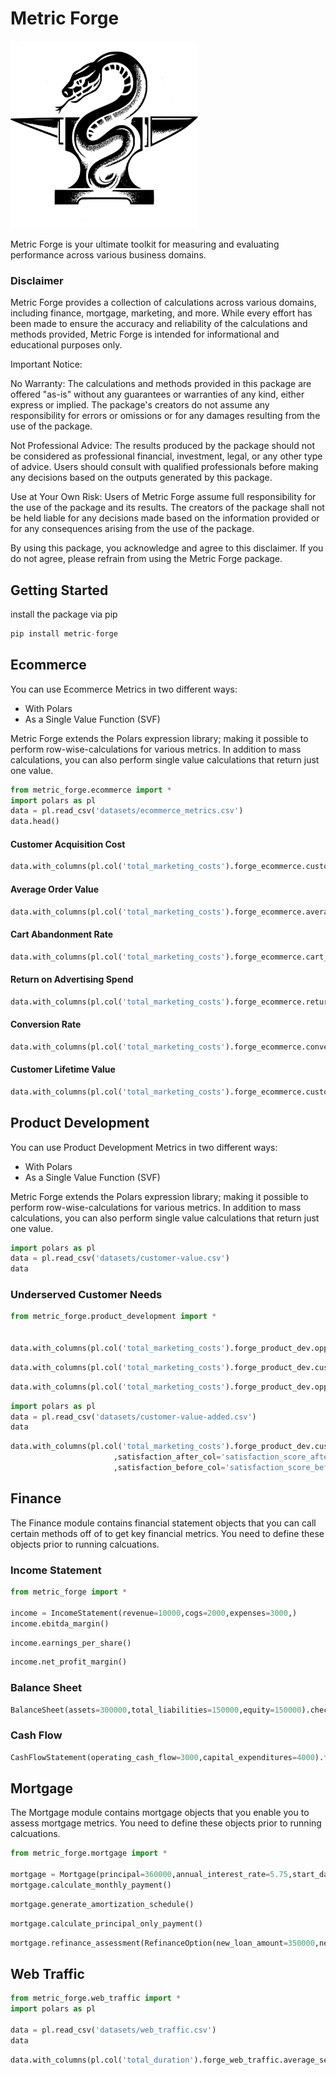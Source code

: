# Metric Forge

<img src="static/metric-forge2.svg" alt="Description of the image" width="300" height="300">

Metric Forge is your ultimate toolkit for measuring and evaluating performance across various business domains.

### Disclaimer

Metric Forge provides a collection of calculations across various domains, including finance, mortgage, marketing, and more. While every effort has been made to ensure the accuracy and reliability of the calculations and methods provided, Metric Forge is intended for informational and educational purposes only.

Important Notice:

No Warranty: The calculations and methods provided in this package are offered "as-is" without any guarantees or warranties of any kind, either express or implied. The package's creators do not assume any responsibility for errors or omissions or for any damages resulting from the use of the package.

Not Professional Advice: The results produced by the package should not be considered as professional financial, investment, legal, or any other type of advice. Users should consult with qualified professionals before making any decisions based on the outputs generated by this package.

Use at Your Own Risk: Users of Metric Forge assume full responsibility for the use of the package and its results. The creators of the package shall not be held liable for any decisions made based on the information provided or for any consequences arising from the use of the package.

By using this package, you acknowledge and agree to this disclaimer. If you do not agree, please refrain from using the Metric Forge package.


## Getting Started 
install the package via pip


```python
pip install metric-forge
```

## Ecommerce
You can use Ecommerce Metrics in two different ways:
* With Polars
* As a Single Value Function (SVF)

Metric Forge extends the Polars expression library; making it possible to perform row-wise-calculations for various metrics. In addition to mass calculations, you can also perform single value calculations that return just one value. 


```python
from metric_forge.ecommerce import * 
import polars as pl
data = pl.read_csv('datasets/ecommerce_metrics.csv')
data.head()
```

#### Customer Acquisition Cost


```python
data.with_columns(pl.col('total_marketing_costs').forge_ecommerce.customer_acquisition_cost('cost_of_acquisition', 'new_customers'))
```

#### Average Order Value


```python
data.with_columns(pl.col('total_marketing_costs').forge_ecommerce.average_order_value('total_revenue', 'number_of_orders'))
```

#### Cart Abandonment Rate


```python
data.with_columns(pl.col('total_marketing_costs').forge_ecommerce.cart_abandonment_rate('carts_created', 'completed_purchases'))
```

#### Return on Advertising Spend


```python
data.with_columns(pl.col('total_marketing_costs').forge_ecommerce.return_on_advertising_spend('revenue_from_ads', 'advertising_spend'))
```

#### Conversion Rate


```python
data.with_columns(pl.col('total_marketing_costs').forge_ecommerce.conversion_rate('num_conversions', 'num_visitors'))
```

#### Customer Lifetime Value


```python
data.with_columns(pl.col('total_marketing_costs').forge_ecommerce.customer_lifetime_value('revenue_per_customer', 'average_customer_lifetime'))
```

## Product Development
You can use Product Development Metrics in two different ways:
* With Polars
* As a Single Value Function (SVF)

Metric Forge extends the Polars expression library; making it possible to perform row-wise-calculations for various metrics. In addition to mass calculations, you can also perform single value calculations that return just one value. 


```python
import polars as pl
data = pl.read_csv('datasets/customer-value.csv')
data
```

### Underserved Customer Needs


```python
from metric_forge.product_development import *


data.with_columns(pl.col('total_marketing_costs').forge_product_dev.opportunity_score(importance_col='importance_score',satisfaction_col='satisfaction_score'))

```


```python
data.with_columns(pl.col('total_marketing_costs').forge_product_dev.customer_value_delivered(importance_col='importance_score',satisfaction_col='satisfaction_score'))

```


```python
data.with_columns(pl.col('total_marketing_costs').forge_product_dev.opportunity_to_add_value(importance_col='importance_score',satisfaction_col='satisfaction_score'))
```


```python
import polars as pl
data = pl.read_csv('datasets/customer-value-added.csv')
data
```


```python
data.with_columns(pl.col('total_marketing_costs').forge_product_dev.customer_value_created(importance_col='importance_score'
                       ,satisfaction_after_col='satisfaction_score_after'
                       ,satisfaction_before_col='satisfaction_score_before'))

```

## Finance

The Finance module contains financial statement objects that you can call certain methods off of to get key financial metrics. You need to define these objects prior to running calcuations. 

### Income Statement


```python
from metric_forge import *

income = IncomeStatement(revenue=10000,cogs=2000,expenses=3000,)
income.ebitda_margin()
```


```python
income.earnings_per_share()
```


```python
income.net_profit_margin()
```

### Balance Sheet


```python
BalanceSheet(assets=300000,total_liabilities=150000,equity=150000).check_balance()
```

### Cash Flow


```python
CashFlowStatement(operating_cash_flow=3000,capital_expenditures=4000).free_cash_flow()
```

## Mortgage

The Mortgage module contains mortgage objects that you enable you to assess mortgage metrics. You need to define these objects prior to running calcuations. 


```python
from metric_forge.mortgage import *

mortgage = Mortgage(principal=360000,annual_interest_rate=5.75,start_date='2023-09-01',term_years=30,extra_principal_payment=200)
mortgage.calculate_monthly_payment()

```


```python
mortgage.generate_amortization_schedule()
```


```python
mortgage.calculate_principal_only_payment()
```


```python
mortgage.refinance_assessment(RefinanceOption(new_loan_amount=350000,new_annual_interest_rate=5.25,new_term_years=30,associated_costs=5000))

```

## Web Traffic


```python
from metric_forge.web_traffic import *
import polars as pl

data = pl.read_csv('datasets/web_traffic.csv')
data
```


```python
data.with_columns(pl.col('total_duration').forge_web_traffic.average_session_duration('total_duration', 'total_sessions'))
```


```python

```
